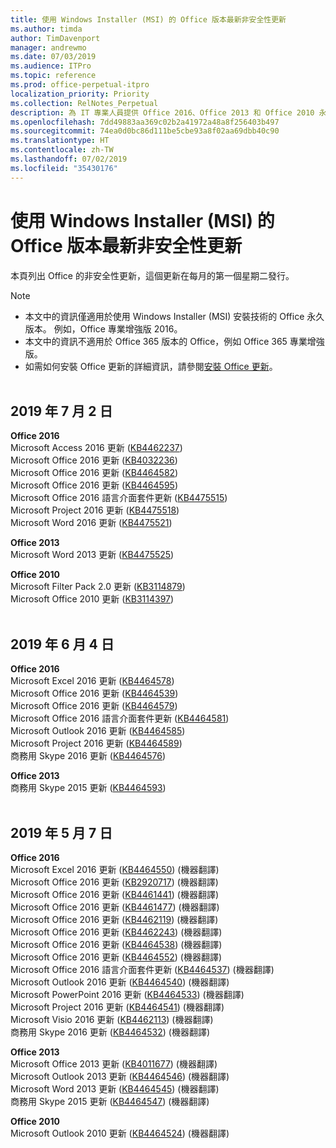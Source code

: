 ```yaml
---
title: 使用 Windows Installer (MSI) 的 Office 版本最新非安全性更新
ms.author: timda
author: TimDavenport
manager: andrewmo
ms.date: 07/03/2019
ms.audience: ITPro
ms.topic: reference
ms.prod: office-perpetual-itpro
localization_priority: Priority
ms.collection: RelNotes_Perpetual
description: 為 IT 專業人員提供 Office 2016、Office 2013 和 Office 2010 永久版本的最新非安全性更新資訊連結
ms.openlocfilehash: 7dd49883aa369c02b2a41972a48a8f256403b497
ms.sourcegitcommit: 74ea0d0bc86d111be5cbe93a8f02aa69dbb40c90
ms.translationtype: HT
ms.contentlocale: zh-TW
ms.lasthandoff: 07/02/2019
ms.locfileid: "35430176"
---
```

# <a name="latest-non-security-updates-for-versions-of-office-that-use-windows-installer-msi"></a>使用 Windows Installer (MSI) 的 Office 版本最新非安全性更新

本頁列出 Office 的非安全性更新，這個更新在每月的第一個星期二發行。

> [!NOTE]
> - 本文中的資訊僅適用於使用 Windows Installer (MSI) 安裝技術的 Office 永久版本。 例如，Office 專業增強版 2016。
> - 本文中的資訊不適用於 Office 365 版本的 Office，例如 Office 365 專業增強版。
> - 如需如何安裝 Office 更新的詳細資訊，請參閱[安裝 Office 更新](https://support.office.com/article/2ab296f3-7f03-43a2-8e50-46de917611c5)。
<br/><br/>

## <a name="july-2-2019"></a>2019 年 7 月 2 日

**Office 2016**<br/>
Microsoft Access 2016 更新 ([KB4462237](https://support.microsoft.com/help/4462237))<br/>
Microsoft Office 2016 更新 ([KB4032236](https://support.microsoft.com/help/4032236))<br/>
Microsoft Office 2016 更新 ([KB4464582](https://support.microsoft.com/help/4464582))<br/>
Microsoft Office 2016 更新 ([KB4464595](https://support.microsoft.com/help/4464595))<br/>
Microsoft Office 2016 語言介面套件更新  ([KB4475515](https://support.microsoft.com/help/4475515))<br/>
Microsoft Project 2016 更新 ([KB4475518](https://support.microsoft.com/help/4475518))<br/>
Microsoft Word 2016 更新 ([KB4475521](https://support.microsoft.com/help/4475521))<br/>


**Office 2013**<br/>
Microsoft Word 2013 更新 ([KB4475525](https://support.microsoft.com/help/4475525))<br/>


**Office 2010**<br/>
Microsoft Filter Pack 2.0 更新 ([KB3114879](https://support.microsoft.com/help/3114879))<br/>Microsoft Office 2010 更新 ([KB3114397](https://support.microsoft.com/help/3114397))<br/><br/>

## <a name="june-4-2019"></a>2019 年 6 月 4 日

**Office 2016**<br/>
Microsoft Excel 2016 更新 ([KB4464578](https://support.microsoft.com/help/4464578))<br/>
Microsoft Office 2016 更新 ([KB4464539](https://support.microsoft.com/help/4464539))<br/>
Microsoft Office 2016 更新 ([KB4464579](https://support.microsoft.com/help/4464579))<br/>
Microsoft Office 2016 語言介面套件更新  ([KB4464581](https://support.microsoft.com/help/4464581))<br/>
Microsoft Outlook 2016 更新  ([KB4464585](https://support.microsoft.com/help/4464585))<br/>
Microsoft Project 2016 更新  ([KB4464589](https://support.microsoft.com/help/4464589))<br/>
商務用 Skype 2016 更新  ([KB4464576](https://support.microsoft.com/help/4464576))<br/>

**Office 2013**<br/>
商務用 Skype 2015 更新  ([KB4464593](https://support.microsoft.com/help/4464593))<br/>
<br/>
## <a name="may-7-2019"></a>2019 年 5 月 7 日

**Office 2016**<br/>
Microsoft Excel 2016 更新 ([KB4464550](https://support.microsoft.com/help/4464550)) (機器翻譯)<br/>
Microsoft Office 2016 更新 ([KB2920717](https://support.microsoft.com/help/2920717)) (機器翻譯)<br/>
Microsoft Office 2016 更新 ([KB4461441](https://support.microsoft.com/help/4461441)) (機器翻譯)<br/>
Microsoft Office 2016 更新 ([KB4461477](https://support.microsoft.com/help/4461477)) (機器翻譯)<br/>
Microsoft Office 2016 更新 ([KB4462119](https://support.microsoft.com/help/4462119)) (機器翻譯)<br/>
Microsoft Office 2016 更新 ([KB4462243](https://support.microsoft.com/help/4462243)) (機器翻譯)<br/>
Microsoft Office 2016 更新 ([KB4464538](https://support.microsoft.com/help/4464538)) (機器翻譯)<br/>
Microsoft Office 2016 更新 ([KB4464552](https://support.microsoft.com/help/4464552)) (機器翻譯)<br/>
Microsoft Office 2016 語言介面套件更新 ([KB4464537](https://support.microsoft.com/help/4464537)) (機器翻譯)<br/>
Microsoft Outlook 2016 更新 ([KB4464540](https://support.microsoft.com/help/4464540)) (機器翻譯)<br/>
Microsoft PowerPoint 2016 更新 ([KB4464533](https://support.microsoft.com/help/4464533)) (機器翻譯)<br/>
Microsoft Project 2016 更新 ([KB4464541](https://support.microsoft.com/help/4464541)) (機器翻譯)<br/>
Microsoft Visio 2016 更新 ([KB4462113](https://support.microsoft.com/help/4462113)) (機器翻譯)<br/>
商務用 Skype 2016 更新 ([KB4464532](https://support.microsoft.com/help/4464532)) (機器翻譯)<br/>

**Office 2013**<br/>
Microsoft Office 2013 更新 ([KB4011677](https://support.microsoft.com/help/4011677)) (機器翻譯)<br/>
Microsoft Outlook 2013 更新 ([KB4464546](https://support.microsoft.com/help/4464546)) (機器翻譯)<br/>
Microsoft Word 2013 更新 ([KB4464545](https://support.microsoft.com/help/4464545)) (機器翻譯)<br/>
商務用 Skype 2015 更新 ([KB4464547](https://support.microsoft.com/help/4464547)) (機器翻譯)<br/>

**Office 2010**<br/>
Microsoft Outlook 2010 更新 ([KB4464524](https://support.microsoft.com/help/4464524)) (機器翻譯)